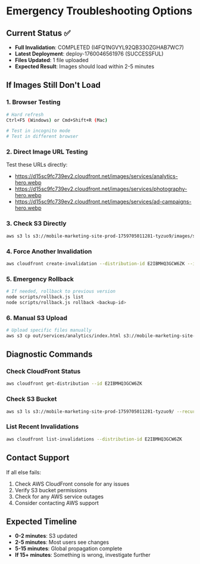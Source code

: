 # Emergency Troubleshooting Options

## Current Status ✅
- **Full Invalidation**: COMPLETED (I4FQ1NGVYL92QB33OZGHAB7WC7)
- **Latest Deployment**: deploy-1760046561976 (SUCCESSFUL)
- **Files Updated**: 1 file uploaded
- **Expected Result**: Images should load within 2-5 minutes

## If Images Still Don't Load

### 1. **Browser Testing**
```bash
# Hard refresh
Ctrl+F5 (Windows) or Cmd+Shift+R (Mac)

# Test in incognito mode
# Test in different browser
```

### 2. **Direct Image URL Testing**
Test these URLs directly:
- https://d15sc9fc739ev2.cloudfront.net/images/services/analytics-hero.webp
- https://d15sc9fc739ev2.cloudfront.net/images/services/photography-hero.webp
- https://d15sc9fc739ev2.cloudfront.net/images/services/ad-campaigns-hero.webp

### 3. **Check S3 Directly**
```bash
aws s3 ls s3://mobile-marketing-site-prod-1759705011281-tyzuo9/images/services/
```

### 4. **Force Another Invalidation**
```bash
aws cloudfront create-invalidation --distribution-id E2IBMHQ3GCW6ZK --invalidation-batch '{"Paths":{"Quantity":1,"Items":["/*"]},"CallerReference":"emergency-'$(date +%s)'"}'
```

### 5. **Emergency Rollback**
```bash
# If needed, rollback to previous version
node scripts/rollback.js list
node scripts/rollback.js rollback <backup-id>
```

### 6. **Manual S3 Upload**
```bash
# Upload specific files manually
aws s3 cp out/services/analytics/index.html s3://mobile-marketing-site-prod-1759705011281-tyzuo9/services/analytics/index.html --content-type text/html
```

## Diagnostic Commands

### Check CloudFront Status
```bash
aws cloudfront get-distribution --id E2IBMHQ3GCW6ZK
```

### Check S3 Bucket
```bash
aws s3 ls s3://mobile-marketing-site-prod-1759705011281-tyzuo9/ --recursive | grep services
```

### List Recent Invalidations
```bash
aws cloudfront list-invalidations --distribution-id E2IBMHQ3GCW6ZK
```

## Contact Support
If all else fails:
1. Check AWS CloudFront console for any issues
2. Verify S3 bucket permissions
3. Check for any AWS service outages
4. Consider contacting AWS support

## Expected Timeline
- **0-2 minutes**: S3 updated
- **2-5 minutes**: Most users see changes
- **5-15 minutes**: Global propagation complete
- **If 15+ minutes**: Something is wrong, investigate further